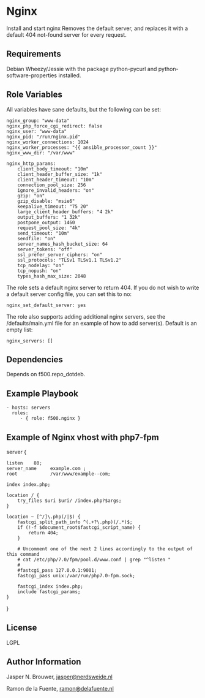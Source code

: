 Nginx
========

Install and start nginx
Removes the default server, and replaces it with a default 404 not-found server for every request.

Requirements
------------

Debian Wheezy/Jessie with the package python-pycurl and python-software-properties installed.

Role Variables
--------------

All variables have sane defaults, but the following can be set:

    nginx_group: "www-data"
    nginx_php_force_cgi_redirect: false
    nginx_user: "www-data"
    nginx_pid: "/run/nginx.pid"
    nginx_worker_connections: 1024
    nginx_worker_processes: "{{ ansible_processor_count }}"
    nginx_www_dir: "/var/www"

    nginx_http_params:
        client_body_timeout: "10m"
        client_header_buffer_size: "1k"
        client_header_timeout: "10m"
        connection_pool_size: 256
        ignore_invalid_headers: "on"
        gzip: "on"
        gzip_disable: "msie6"
        keepalive_timeout: "75 20"
        large_client_header_buffers: "4 2k"
        output_buffers: "1 32k"
        postpone_output: 1460
        request_pool_size: "4k"
        send_timeout: "10m"
        sendfile: "on"
        server_names_hash_bucket_size: 64
        server_tokens: "off"
        ssl_prefer_server_ciphers: "on"
        ssl_protocols: "TLSv1 TLSv1.1 TLSv1.2"
        tcp_nodelay: "on"
        tcp_nopush: "on"
        types_hash_max_size: 2048    

The role sets a default nginx server to return 404. If you do not wish to write a default
server config file, you can set this to no:

    nginx_set_default_server: yes

The role also supports adding additional nginx servers, see the /defaults/main.yml file
for an example of how to add server(s). Default is an empty list:

    nginx_servers: []

Dependencies
------------

Depends on f500.repo_dotdeb.

Example Playbook
-------------------------

    - hosts: servers
      roles:
         - { role: f500.nginx }

Example of Nginx vhost with php7-fpm
-------------------------------------

server {

    listen    80;
    server_name     example.com ;
    root            /var/www/example--com;

    index index.php;

    location / {
        try_files $uri $uri/ /index.php?$args;
    }
    
    location ~ [^/]\.php(/|$) {
        fastcgi_split_path_info ^(.+?\.php)(/.*)$;
        if (!-f $document_root$fastcgi_script_name) {
            return 404;
        }

        # Uncomment one of the next 2 lines accordingly to the output of this command
        # cat /etc/php/7.0/fpm/pool.d/www.conf | grep "^listen "
        #
        #fastcgi_pass 127.0.0.1:9001;
        fastcgi_pass unix:/var/run/php7.0-fpm.sock;
        
        fastcgi_index index.php;
        include fastcgi_params;
    }
}

License
-------

LGPL

Author Information
------------------

Jasper N. Brouwer, jasper@nerdsweide.nl

Ramon de la Fuente, ramon@delafuente.nl
